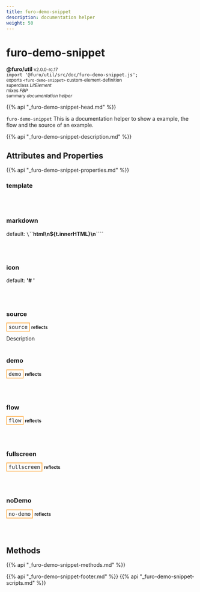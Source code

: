 ```yaml
---
title: furo-demo-snippet
description: documentation helper
weight: 50
---
```


# furo-demo-snippet
**@furo/util** <small>v2.0.0-rc.17</small>
<br>`import '@furo/util/src/doc/furo-demo-snippet.js';`<small>
<br>exports `<furo-demo-snippet>` custom-element-definition
<br>superclass *LitElement*
<br> mixes *FBP*</small>
<br><small>summary *documentation helper*</small>

{{% api "_furo-demo-snippet-head.md" %}}

`furo-demo-snippet`
 This is a documentation helper to show a example, the flow and the source of an example.

{{% api "_furo-demo-snippet-description.md" %}}


## Attributes and Properties
{{% api "_furo-demo-snippet-properties.md" %}}




### **template**
</small>


<br><br>

### **markdown**
default: **`\`\`\`html\n${t.innerHTML}\n\`\`\``**</small>


<br><br>

### **icon**
default: **&#39;# &#39;**</small>


<br><br>

### **source**

<span  style="border-width:2px; border-style: solid;border-color:  rgb(255, 182, 91);font-family:monospace; padding:2px 4px;">source</span> <small>**reflects**</small>
</small>

Description
<br><br>

### **demo**

<span  style="border-width:2px; border-style: solid;border-color:  rgb(255, 182, 91);font-family:monospace; padding:2px 4px;">demo</span> <small>**reflects**</small>
</small>


<br><br>

### **flow**

<span  style="border-width:2px; border-style: solid;border-color:  rgb(255, 182, 91);font-family:monospace; padding:2px 4px;">flow</span> <small>**reflects**</small>
</small>


<br><br>

### **fullscreen**

<span  style="border-width:2px; border-style: solid;border-color:  rgb(255, 182, 91);font-family:monospace; padding:2px 4px;">fullscreen</span> <small>**reflects**</small>
</small>


<br><br>

### **noDemo**

<span  style="border-width:2px; border-style: solid;border-color:  rgb(255, 182, 91);font-family:monospace; padding:2px 4px;">no-demo</span> <small>**reflects**</small>
</small>


<br><br>

## Methods
{{% api "_furo-demo-snippet-methods.md" %}}














{{% api "_furo-demo-snippet-footer.md" %}}
{{% api "_furo-demo-snippet-scripts.md" %}}
